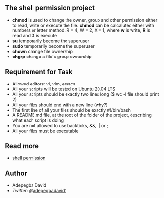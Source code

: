 ## **The shell permission project**
- **chmod** is used to change the owner, group and other permission either to read, write or execute the file. **chmod** can be calcaluted either with numbers or letter method. R = 4, W = 2, X = 1, where **w** is write, **R** is read and **X** is execute
- **su** temporarily become the superuser
- **sudo** temporarily become the superuser
- **chown** change file ownership
- **chgrp** change a file's group ownership

## Requirement for Task
- Allowed editors: vi, vim, emacs
- All your scripts will be tested on Ubuntu 20.04 LTS
- All your scripts should be exactly two lines long ($ wc -l file should print 2)
- All your files should end with a new line (why?)
- The first line of all your files should be exactly #!/bin/bash
- A README.md file, at the root of the folder of the project, describing what each script is doing
- You are not allowed to use backticks, &&, || or ;
- All your files must be executable

## Read more
- [shell permission](http://linuxcommand.org/lc3_lts0090.php)

## Author
- Adepegba David
- *Twitter*: [@adepegbadavid1](https://twitter.com/adepegbadavid1)
